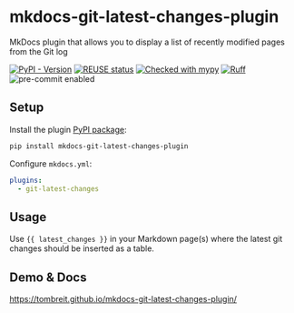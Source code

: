 <!--
SPDX-FileCopyrightText: 2023 Thomas Breitner

SPDX-License-Identifier: MIT
-->

# mkdocs-git-latest-changes-plugin

MkDocs plugin that allows you to display a list of recently modified pages from the Git log

[![PyPI - Version](https://img.shields.io/pypi/v/mkdocs-git-latest-changes-plugin?color=rgb(17%2C%20148%2C%20223)&link=https%3A%2F%2Fpypi.org%2Fproject%2Fmkdocs-git-latest-changes-plugin%2F)](https://pypi.org/project/mkdocs-git-latest-changes-plugin/)
[![REUSE status](https://api.reuse.software/badge/github.com/tombreit/mkdocs-git-latest-changes-plugin)](https://api.reuse.software/info/github.com/tombreit/mkdocs-git-latest-changes-plugin)
[![Checked with mypy](https://www.mypy-lang.org/static/mypy_badge.svg)](https://mypy-lang.org/)
[![Ruff](https://img.shields.io/endpoint?url=https://raw.githubusercontent.com/astral-sh/ruff/main/assets/badge/v2.json)](https://github.com/astral-sh/ruff)
![pre-commit enabled](https://img.shields.io/badge/pre--commit-enabled-brightgreen?logo=pre-commit&logoColor=white)

## Setup

Install the plugin [PyPI package](https://pypi.org/project/mkdocs-git-latest-changes-plugin/):

```bash
pip install mkdocs-git-latest-changes-plugin
```

Configure `mkdocs.yml`:

```yaml
plugins:
  - git-latest-changes
```

## Usage

Use `{{ latest_changes }}` in your Markdown page(s) where the latest git changes should be inserted as a table.

## Demo & Docs

<https://tombreit.github.io/mkdocs-git-latest-changes-plugin/>
